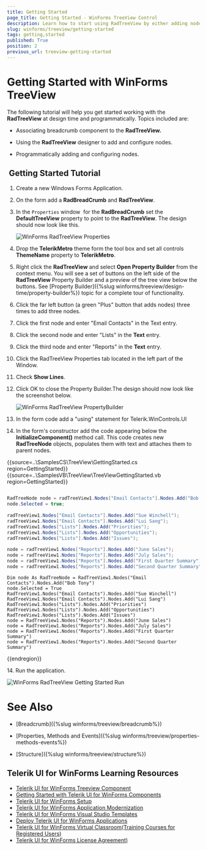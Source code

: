 ```yaml
---
title: Getting Started
page_title: Getting Started - WinForms TreeView Control
description: Learn how to start using RadTreeView by either adding nodes with the Property Builder or in the code behind. 
slug: winforms/treeview/getting-started
tags: getting,started
published: True
position: 2
previous_url: treeview-getting-started
---
```


# Getting Started with WinForms TreeView

The following tutorial will help you get started working with the __RadTreeView__ at design time and programmatically. Topics included are: 

* Associating breadcrumb component to the __RadTreeView.__

* Using the __RadTreeView__ designer to add and configure nodes.

* Programmatically adding and configuring nodes.

##  Getting Started Tutorial

1. Create a new Windows Forms Application.

1. On the form add a __RadBreadCrumb__ and __RadTreeView__.

1. In the `Properties` window  for the __RadBreadCrumb__ set the __DefaultTreeView__ property to point to the __RadTreeView__. The design should now look like this.
    
    ![WinForms RadTreeView Properties](images/treeview-getting-started001.png)

1. Drop the __TelerikMetro__ theme form the tool box and set all controls __ThemeName__ property to __TelerikMetro__.

1. Right click the __RadTreeView__ and select __Open Property Builder__ from the context menu. You will see a set of buttons on the left side of the __RadTreeView__ Property Builder and a preview of the tree view below the buttons. See [Property Builder]({%slug winforms/treeview/design-time/property-builder%}) topic for a complete tour of functionality.

1. Click the far left button (a green "Plus" button that adds nodes) three times to add three nodes.

1. Click the first node and enter "Email Contacts" in the Text entry.

1. Click the second node and enter "Lists" in the __Text__ entry.
            

1. Click the third node and enter "Reports" in the __Text__ entry.
            

1. Click the RadTreeView Properties tab located in the left part of the Window.

1. Check __Show Lines__.
            

1. Click OK to close the Property Builder.The design should now look like the screenshot below.

    ![WinForms RadTreeView PropertyBuilder](images/treeview-getting-started002.png)

1. In the form code add a "using" statement for Telerik.WinControls.UI

1. In the form's constructor add the code appearing below the __InitializeComponent()__ method call. This code creates new __RadTreeNode__ objects, populates them with text and attaches them to parent nodes.


{{source=..\SamplesCS\TreeView\GettingStarted.cs region=GettingStarted}} 
{{source=..\SamplesVB\TreeView\TreeViewGettingStarted.vb region=GettingStarted}} 

````C#
            
RadTreeNode node = radTreeView1.Nodes["Email Contacts"].Nodes.Add("Bob Tony");
node.Selected = true;
            
radTreeView1.Nodes["Email Contacts"].Nodes.Add("Sue Winchell");
radTreeView1.Nodes["Email Contacts"].Nodes.Add("Lui Sang");
radTreeView1.Nodes["Lists"].Nodes.Add("Priorities");
radTreeView1.Nodes["Lists"].Nodes.Add("Opportunities");
radTreeView1.Nodes["Lists"].Nodes.Add("Issues");
            
node = radTreeView1.Nodes["Reports"].Nodes.Add("June Sales");
node = radTreeView1.Nodes["Reports"].Nodes.Add("July Sales");
node = radTreeView1.Nodes["Reports"].Nodes.Add("First Quarter Summary");
node = radTreeView1.Nodes["Reports"].Nodes.Add("Second Quarter Summary");

````
````VB.NET
Dim node As RadTreeNode = RadTreeView1.Nodes("Email Contacts").Nodes.Add("Bob Tony")
node.Selected = True
RadTreeView1.Nodes("Email Contacts").Nodes.Add("Sue Winchell")
RadTreeView1.Nodes("Email Contacts").Nodes.Add("Lui Sang")
RadTreeView1.Nodes("Lists").Nodes.Add("Priorities")
RadTreeView1.Nodes("Lists").Nodes.Add("Opportunities")
RadTreeView1.Nodes("Lists").Nodes.Add("Issues")
node = RadTreeView1.Nodes("Reports").Nodes.Add("June Sales")
node = RadTreeView1.Nodes("Reports").Nodes.Add("July Sales")
node = RadTreeView1.Nodes("Reports").Nodes.Add("First Quarter Summary")
node = RadTreeView1.Nodes("Reports").Nodes.Add("Second Quarter Summary")

````

{{endregion}} 

14\. Run the application.

![WinForms RadTreeView Getting Started Run](images/treeview-getting-started003.png)

# See Also
* [Breadcrumb]({%slug winforms/treeview/breadcrumb%})

* [Properties, Methods and Events]({%slug winforms/treeview/properties-methods-events%})

* [Structure]({%slug winforms/treeview/structure%})



## Telerik UI for WinForms Learning Resources
* [Telerik UI for WinForms Treeview Component](https://www.telerik.com/products/winforms/treeview.aspx)
* [Getting Started with Telerik UI for WinForms Components](https://docs.telerik.com/devtools/winforms/getting-started/first-steps)
* [Telerik UI for WinForms Setup](https://docs.telerik.com/devtools/winforms/installation-and-upgrades/installing-on-your-computer)
* [Telerik UI for WinForms Application Modernization](https://docs.telerik.com/devtools/winforms/winforms-converter/overview)
* [Telerik UI for WinForms Visual Studio Templates](https://docs.telerik.com/devtools/winforms/visual-studio-integration/visual-studio-templates)
* [Deploy Telerik UI for WinForms Applications](https://docs.telerik.com/devtools/winforms/deployment-and-distribution/application-deployment)
* [Telerik UI for WinForms Virtual Classroom(Training Courses for Registered Users)](https://learn.telerik.com/learn/course/external/view/elearning/17/telerik-ui-for-winforms)
* [Telerik UI for WinForms License Agreement)](https://www.telerik.com/purchase/license-agreement/winforms-dlw-s)

